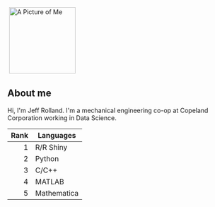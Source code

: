 <img>
 <img alt="A Picture of Me" src="http://deadbeatjeff.sdf.org/Images/JeffreyRolland.png" style="width: 150px;" >
</img>

## About me

Hi, I'm Jeff Rolland. I'm a mechanical engineering co-op at Copeland Corporation working in Data Science.

| Rank | Languages |
|-----:|-----------|
|     1| R/R Shiny |
|     2| Python    |
|     3| C/C++     |
|     4| MATLAB    |
|     5| Mathematica    |
